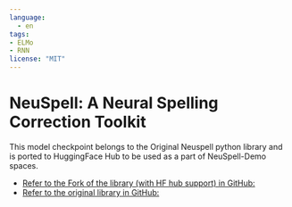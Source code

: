 ```yaml
---
language: 
  - en
tags:
- ELMo
- RNN
license: "MIT"
---
```


# NeuSpell: A Neural Spelling Correction Toolkit

This model checkpoint belongs to the Original Neuspell python library and is ported to HuggingFace Hub to be used as a part of NeuSpell-Demo spaces.

- [Refer to the Fork of the library (with HF hub support) in GitHub:](https://github.com/PrithivirajDamodaran/neuspell)
- [Refer to the original library in GitHub:](https://github.com/neuspell/neuspell)
